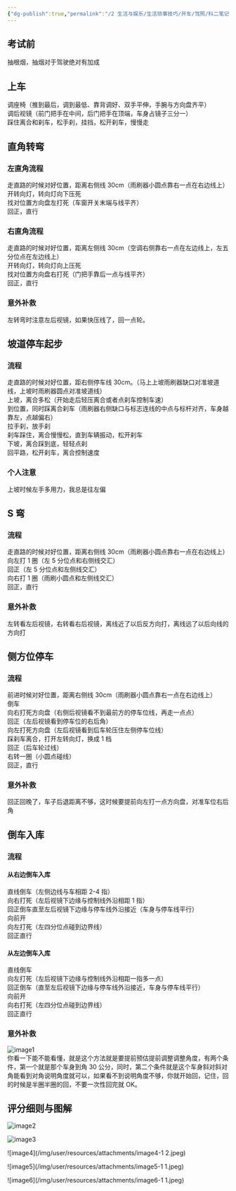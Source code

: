 ```yaml
---
{"dg-publish":true,"permalink":"/2 生活与娱乐/生活琐事技巧/开车/驾照/科二笔记/","title":"科二笔记"}
---
```



## 考试前
抽根烟，抽烟对于驾驶绝对有加成

## 上车
调座椅（推到最后，调到最低、靠背调好、双手平伸，手腕与方向盘齐平）  
调后视镜（前门把手在中间，后门把手在顶端，车身占镜子三分一）  
踩住离合和刹车，松手刹，挂挡，松开刹车，慢慢走

## 直角转弯
### 左直角流程
走直路的时候对好位置，距离右侧线 30cm（雨刷器小圆点靠右一点在右边线上）  
开转向灯，转向灯向下压死  
找对位置方向盘左打死（车窗开关末端与线平齐）  
回正，直行
### 右直角流程
走直路的时候对好位置，距离左侧线 30cm（空调右侧靠右一点在左边线上，左五分位点在左边线上）  
开转向灯，转向灯向上压死  
找对位置方向盘右打死（门把手靠后一点与线平齐）  
回正，直行
### 意外补救
左转弯时注意左后视镜，如果快压线了，回一点轮。

## 坡道停车起步
### 流程
走直路的时候对好位置，距右侧停车线 30cm。（马上上坡雨刷器缺口对准坡道线，上坡时雨刷器圆点对准坡道线）  
上坡，离合多松（开始走后轻压离合或者点刹车控制车速）  
到位置，同时踩离合刹车（雨刷器右侧缺口与标志连线的中点与标杆对齐，车身越靠左，点越偏右）  
拉手刹，放手刹  
刹车踩住，离合慢慢松，直到车辆振动，松开刹车  
下坡，离合踩到底，轻轻点刹  
回平路，松开刹车，离合控制速度
### 个人注意
上坡时候左手多用力，我总是往左偏

## S 弯
### 流程
走直路的时候对好位置，距离右侧线 30cm（雨刷器小圆点靠右一点在右边线上）  
向左打 1 圈（左 5 分位点和右侧线交汇）  
回正（左 5 分位点和左侧线交汇）  
向右打 1 圈（雨刷小圆点和左侧线交汇）  
回正，直行
### 意外补救
左转看左后视镜，右转看右后视镜，离线近了以后反方向打，离线远了以后向线的方向打

## 侧方位停车
### 流程
前进时候对好位置，距离右侧线 30cm（雨刷器小圆点靠右一点在右边线上）  
倒车  
向右打死方向盘（右侧后视镜看不到最前方的停车位线，再走一点点）  
回正（左后视镜看到停车位的右后角）  
向左打死方向盘（左后视镜看到后车轮压住左侧停车位线）  
踩刹车离合，打开左转向灯，换成 1 档  
回正（后车轮过线）  
右转一圈（小圆点碰线）  
回正，直行
### 意外补救
回正回晚了，车子后退距离不够，这时候要提前向左打一点方向盘，对准车位右后角

## 倒车入库
### 流程
#### 从右边倒车入库
直线倒车（左侧边线与车相距 2-4 指）  
向右打死（左后视镜下边缘与控制线外沿相距 1 指）  
回正倒车直至左后视镜下边缘与停车线外沿接近（车身与停车线平行）  
向前开  
向左打死（左四分位点碰到边界线）  
回正直行
#### 从左边倒车入库
直线倒车  
向左打死（左后视镜下边缘与控制线外沿相距一指多一点）  
回正倒车（直至左后视镜下边缘与停车线外沿接近，车身与停车线平行）  
向前开  
向右打死（左四分位点碰到边界线）  
回正直行
### 意外补救
![image1](/img/user/resources/attachments/image1-23.jpeg)  
你看一下能不能看懂，就是这个方法就是要提前预估提前调整调整角度，有两个条件，第一个就是那个车身到角 30 公分，同时，第二个条件就是这个车身斜对斜对角能看到对角说明角度就可以，如果看不到说明角度不够，你就开始回，记住，回的时候是半圈半圈的回，不要一次性回完就 OK。

## 评分细则与图解
![image2](/img/user/resources/attachments/image2-7.jpeg)

![image3](/img/user/resources/attachments/image3-2.jpeg)

![image4](/img/user/resources/attachments/image4-1 2.jpeg)

![image5](/img/user/resources/attachments/image5-1 1.jpeg)

![image6](/img/user/resources/attachments/image6-1 1.jpeg)


